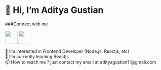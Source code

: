 
<h1 style="text-center">👋 Hi, I’m Aditya Gustian </h1>

###Connect with me

<a href="https://www.instagram.com/adityagstian_/" target="blank">
  <img src="https://raw.githubusercontent.com/rahuldkjain/github-profile-readme-generator/master/src/images/icons/Social/instagram.svg" width="40px">
</a>
<a href="https://www.instagram.com/adityagstian_/" target="">
  <img src="https://raw.githubusercontent.com/rahuldkjain/github-profile-readme-generator/master/src/images/icons/Social/instagram.svg" width="40px">
</a>

<p>
👀 I’m interested in Frontend Developer (Node.js, Reactjs, etc)<br>
🌱 I’m currently learning Reactjs<br>
📫 How to reach me ? just contact my email at adityagustian11@gmail.com<br>
</p>

